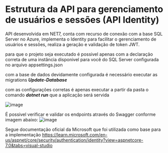 # Estrutura da API para gerenciamento de usuários e sessões (API Identity)

API desenvolvida em NET7, conta com recurso de conexão com a base SQL Server no Azure, implementa o Identity para facilitar o gerenciamento de usuários e sessões, realiza a geração e validação de token JWT.

para que o projeto seja executado é possivel apenas com a declaração correta de uma instância disponivel para você do SQL Server configurada no arquivo appsettings.json

com a base de dados devidamente configurada é necessário executar as migrations <i><b>Update-Database</i></b>

com as configurações corretas é apenas executar a partir da pasta o comando <i><b>dotnet run</i></b> que a aplicação será servida

![image](https://github.com/JairJr/TechChallenge/assets/29376086/0e3b0420-d5b3-4142-b201-8dbc18261e9d)

É possivel verificar e validar os endpoints através do Swagger conforme imagem abaixo:
![image](https://github.com/JairJr/TechChallenge/assets/29376086/5bb35346-b6b4-4e70-972f-dede1ae7e052)

Segue documentação oficial da Microsoft que foi utilizada como base para a implementação 
https://learn.microsoft.com/en-us/aspnet/core/security/authentication/identity?view=aspnetcore-7.0&tabs=visual-studio
